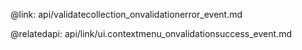 @link: api/validatecollection_onvalidationerror_event.md

@relatedapi:
	api/link/ui.contextmenu_onvalidationsuccess_event.md
